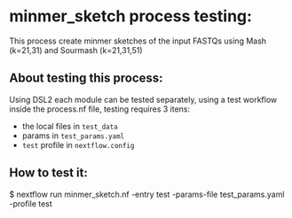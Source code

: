 # minmer_sketch process testing:

This process create minmer sketches of the input FASTQs using Mash (k=21,31) and Sourmash (k=21,31,51)

## About testing this process:

Using DSL2 each module can be tested separately, using a test workflow inside the process.nf file, testing requires 3 itens:  
- the local files in `test_data` 
- params in  `test_params.yaml`
- `test` profile in `nextflow.config`

## How to test it:

$ nextflow run minmer_sketch.nf -entry test -params-file test_params.yaml -profile test
